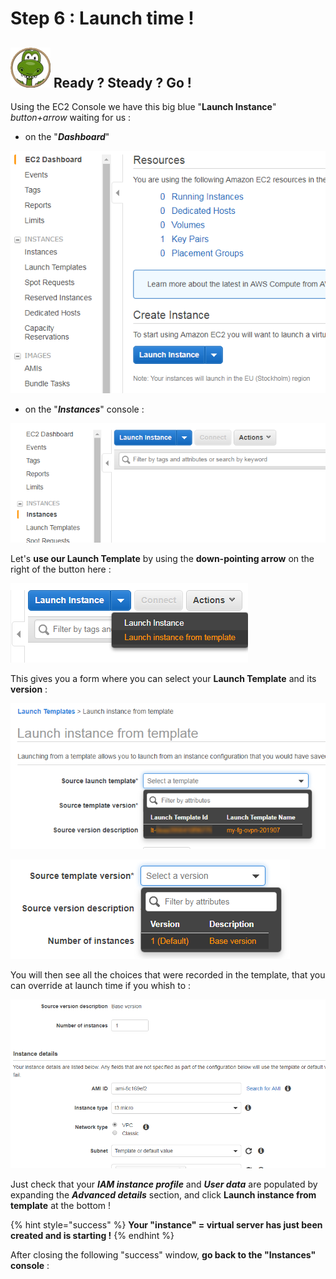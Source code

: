 # Step 6 : Launch time !

## ![](../.gitbook/assets/zeferby_dino_64%20%281%29.png) **Ready ? Steady ? Go !**

Using the EC2 Console we have this big blue "**Launch Instance**" _button+arrow_ waiting for us :

* on the "_**Dashboard**_"

![](../.gitbook/assets/image%20%28116%29.png)

* on the "_**Instances**_" console :

![](../.gitbook/assets/image%20%289%29.png)



Let's **use our Launch Template** by using the **down-pointing arrow** on the right of the button here :

![](../.gitbook/assets/image%20%2872%29.png)

This gives you a form where you can select your **Launch Template** and its **version** :

![](../.gitbook/assets/image%20%2889%29.png)



![](../.gitbook/assets/image%20%2890%29.png)

You will then see all the choices that were recorded in the template, that you can override at launch time if you whish to :

![](../.gitbook/assets/image%20%28129%29.png)

Just check that your _**IAM instance profile**_ and _**User data**_ are populated by expanding the _**Advanced details**_ section, and click **Launch instance from template** at the bottom !

{% hint style="success" %}
**Your "instance" = virtual server has just been created and is starting !**
{% endhint %}

After closing the following "success" window, **go back to the "Instances" console** :









